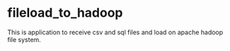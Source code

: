 # fileload_to_hadoop
This is application to receive csv and sql files and load on apache hadoop file system.
